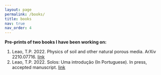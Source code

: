 ```yaml
---
layout: page
permalink: /books/
title: books
nav: true 
nav_order: 4
---
```


<strong> Pre-prints of two books I have been working on: </strong>

<ol>
<li> Leao, T.P. 2022. Physics of soil and other natural porous media. ArXiv 2210.07716. <a href="https://arxiv.org/pdf/2210.07716.pdf"> link </a> </li>
<li> Leao, T.P. 2022. Solos: Uma introdução (In Portuguese). In press, accepted manuscript. <a href=
"https://l3x0.github.io/assets/pdf/SolosUmaIntroducao_EditoraUnB_(DivulgacaoPreprint).pdf">  link   </a> </li>
</ol>

